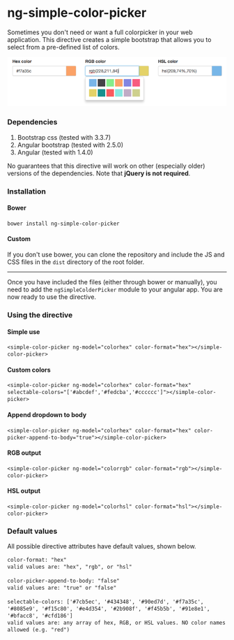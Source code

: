 # ng-simple-color-picker

Sometimes you don't need or want a full colorpicker in your web application. This directive creates a simple bootstrap that allows you to select from a pre-defined list of colors.

![alt text](https://github.com/hicklin-james/ng-simple-color-picker/blob/master/screenshots/img1.png "Screenshot")

### Dependencies

1. Bootstrap css (tested with 3.3.7)
2. Angular bootstrap (tested with 2.5.0)
3. Angular (tested with 1.4.0)

No guarantees that this directive will work on other (especially older) versions of the dependencies. Note that **jQuery is not required**.

### Installation

#### Bower
```
bower install ng-simple-color-picker
```

#### Custom
If you don't use bower, you can clone the repository and include the JS and CSS files in the `dist` directory of the root folder.

---

Once you have included the files (either through bower or manually), you need to add the `ngSimpleColderPicker` module to your angular app. You are now ready to use the directive.

### Using the directive

#### Simple use
```
<simple-color-picker ng-model="colorhex" color-format="hex"></simple-color-picker>
```

#### Custom colors
```
<simple-color-picker ng-model="colorhex" color-format="hex" selectable-colors="['#abcdef','#fedcba','#cccccc']"></simple-color-picker>
```

#### Append dropdown to body
```
<simple-color-picker ng-model="colorhex" color-format="hex" color-picker-append-to-body="true"></simple-color-picker>
```

#### RGB output
```
<simple-color-picker ng-model="colorrgb" color-format="rgb"></simple-color-picker>
```

#### HSL output
```
<simple-color-picker ng-model="colorhsl" color-format="hsl"></simple-color-picker>
```

### Default values

All possible directive attributes have default values, shown below.

```
color-format: "hex"
valid values are: "hex", "rgb", or "hsl"

color-picker-append-to-body: "false"
valid values are: "true" or "false"

selectable-colors: ['#7cb5ec', '#434348', '#90ed7d', '#f7a35c', '#8085e9', '#f15c80', '#e4d354', '#2b908f', '#f45b5b', '#91e8e1', '#bfacc8', '#cfd186']
valid values are: any array of hex, RGB, or HSL values. NO color names allowed (e.g. "red")
```